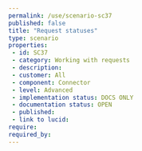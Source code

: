 ```yaml
---
permalink: /use/scenario-sc37
published: false
title: "Request statuses"
type: scenario
properties:
 - id: SC37
 - category: Working with requests
 - description: 
 - customer: All
 - component: Connector
 - level: Advanced
 - implementation status: DOCS ONLY
 - documentation status: OPEN
 - published: 
 - link to lucid: 
require:
required_by:
---
```

